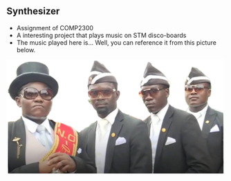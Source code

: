 ## Synthesizer
- Assignment of COMP2300
- A interesting project that plays music on STM disco-boards
- The music played here is... Well, you can reference it from this picture below.


![Screenshot](Coffin-Dance-Meme-Transparent-Background.png)
